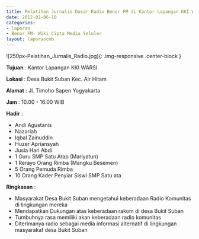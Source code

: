```yaml
---
title: Pelatihan Jurnalis Dasar Radio Benor FM di Kantor Lapangan KKI WARSI Desa Bukit Suban Kec. Air Hitam Kab. Sarolangun
date: 2012-02-06-10
categories:
- laporan
- Benor_FM- Wiki Cipta Media Seluler
layout: laporancmb
---
```


![250px-Pelatihan_Jurnalis_Radio.jpg){: .img-responsive .center-block }

**Tujuan** : Kantor Lapangan KKI WARSI

**Lokasi** : Desa Bukit Suban Kec. Air Hitam

**Alamat** : Jl. Timoho Sapen Yogyakarta

**Jam** : 10.00 - 16.00 WIB

**Hadir** : 
*	Andi Agustanis
*	Nazariah
*	Iqbal Zainuddin
*	Huzer Apriansyah
*	Jusia Hari Abdi
*	1 Guru SMP Satu Atap (Mariyatun)
*	1 Rerayo Orang Rimba (Mangku Besemen)
*	5 Orang Pemuda Rimba
*	10 Orang Kader Penyiar Siswi SMP Satu ata

**Ringkasan** : 
*	Masyarakat Desa Bukit Suban mengetahui keberadaan Radio Komunitas di lingkungan mereka
*	Mendapatkan Dukungan atas keberadaan rakom di desa Bukit Suban
*	Tumbuhnya rasa memiliki akan keberadaan radio komunitas
*	Diterimanya radio sebagai media informasi alternatif di lingkungan masyarakat desa Bukit Suban

